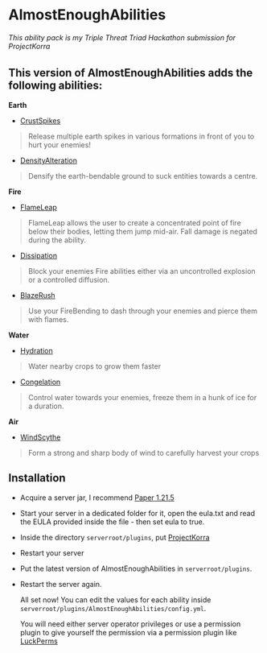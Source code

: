 # AlmostEnoughAbilities
###### This ability pack is my Triple Threat Triad Hackathon submission for ProjectKorra

## This version of AlmostEnoughAbilities adds the following abilities:
**Earth**
- [CrustSpikes](https://www.youtube.com/watch?v=2TiHiA9lYUs)
> Release multiple earth spikes in various formations in front of you to hurt your enemies!
- [DensityAlteration](https://www.youtube.com/watch?v=zUEx3IEHOts)
> Densify the earth-bendable ground to suck entities towards a centre.


**Fire**
- [FlameLeap](https://www.youtube.com/watch?v=vlFie9i_F8o)
> FlameLeap allows the user to create a concentrated point of fire below their bodies, letting them jump mid-air. Fall damage is negated during the ability.
- [Dissipation](https://www.youtube.com/watch?v=fZwi77tjdDQ)
> Block your enemies Fire abilities either via an uncontrolled explosion or a controlled diffusion.
- [BlazeRush](https://www.youtube.com/watch?v=mM9uKBWTLRk)
> Use your FireBending to dash through your enemies and pierce them with flames.

**Water**
* [Hydration](https://www.youtube.com/watch?v=qFYSSJ0Y8zo)
> Water nearby crops to grow them faster
* [Congelation](https://www.youtube.com/watch?v=dqz7MQsLORI)
> Control water towards your enemies, freeze them in a hunk of ice for a duration.

**Air**
* [WindScythe](https://www.youtube.com/watch?v=n6xKmJjvIZI)
> Form a strong and sharp body of wind to carefully harvest your crops


## Installation
* Acquire a server jar, I recommend [Paper 1.21.5](https://papermc.io/downloads/all?project=paper)
* Start your server in a dedicated folder for it, open the eula.txt and read the EULA provided inside the file - then set eula to true.
* Inside the directory `serverroot/plugins`, put [ProjectKorra](https://github.com/ProjectKorra/ProjectKorra/)
* Restart your server
* Put the latest version of AlmostEnoughAbilities in `serverroot/plugins`.
* Restart the server again.

  All set now! You can edit the values for each ability inside `serverroot/plugins/AlmostEnoughAbilities/config.yml`.
  
  You will need either server operator privileges or use a permission plugin to give yourself the permission via a permission plugin like [LuckPerms](https://github.com/LuckPerms/LuckPerms)
